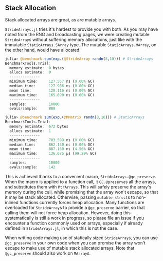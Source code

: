 ## Stack Allocation

Stack allocated arrays are great, as are mutable arrays.

`StrideArrays.jl` tries it's hardest to provide you with both. As you may have noted from the RNG and broadcasting pages, we were creating mutable `StrideArray`s without suffering memory allocations, just like with the immutable `StaticArrays.SArray` type. The mutable `StaticArrays.MArray`, on the other hand, would have allocated:
```julia
julia> @benchmark sum(exp.(@StrideArray randn(8,10))) # StrideArrays
BenchmarkTools.Trial:
  memory estimate:  0 bytes
  allocs estimate:  0
  --------------
  minimum time:     127.557 ns (0.00% GC)
  median time:      127.986 ns (0.00% GC)
  mean time:        128.116 ns (0.00% GC)
  maximum time:     165.890 ns (0.00% GC)
  --------------
  samples:          10000
  evals/sample:     888

julia> @benchmark sum(exp.(@MMatrix randn(8,10))) # StaticArrays
BenchmarkTools.Trial:
  memory estimate:  672 bytes
  allocs estimate:  1
  --------------
  minimum time:     703.599 ns (0.00% GC)
  median time:      862.130 ns (0.00% GC)
  mean time:        887.160 ns (4.56% GC)
  maximum time:     136.675 μs (99.29% GC)
  --------------
  samples:          10000
  evals/sample:     142
```

This is achieved thanks to a convenient macro, `StrideArrays.@gc_preserve`. When the macro is applied to a function call, it `GC.@preserve`s all the arrays, and substitutes them with `PtrArray`s.
This will safely preserve the array's memory during the call, while promising that the array won't escape, so that it may be stack allocated. Otherwise, passing `mutable struct`s to non-inlined functions currently forces heap allocation.
Many functions are overloaded for `StrideArray`s to provide a `@gc_preserve` barrier, so that calling them will not force heap allocation. However, doing this systematically is still a work in progress, so please file an issue if you encounter a function commonly used on arrays, especially if already defined in `StrideArrays.jl`, in which this is not the case.

When writing code making use of statically sized `StrideArray`s, you can use `@gc_preserve` in your own code when you can promise the array won't escape to make use of mutable stack allocated arrays.
Note that `@gc_preserve` should also work on `MArray`s.



